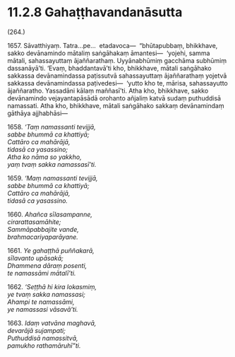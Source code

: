 # 11.2.8 Gahaṭṭhavandanāsutta

(264.)

1657\. Sāvatthiyaṃ. Tatra…pe…  etadavoca—  “bhūtapubbaṃ, bhikkhave, sakko devānamindo mātaliṃ saṅgāhakaṃ āmantesi—  ‘yojehi, samma mātali, sahassayuttaṃ ājaññarathaṃ. Uyyānabhūmiṃ gacchāma subhūmiṃ dassanāyā’ti. ‘Evaṃ, bhaddantavā’ti kho, bhikkhave, mātali saṅgāhako sakkassa devānamindassa paṭissutvā sahassayuttaṃ ājaññarathaṃ yojetvā sakkassa devānamindassa paṭivedesi—  ‘yutto kho te, mārisa, sahassayutto ājaññaratho. Yassadāni kālaṃ maññasī’ti. Atha kho, bhikkhave, sakko devānamindo vejayantapāsādā orohanto añjaliṃ katvā sudaṃ puthuddisā namassati. Atha kho, bhikkhave, mātali saṅgāhako sakkaṃ devānamindaṃ gāthāya ajjhabhāsi—

1658\. _‘Taṃ namassanti tevijjā,_  
_sabbe bhummā ca khattiyā;_  
_Cattāro ca mahārājā,_  
_tidasā ca yasassino;_  
_Atha ko nāma so yakkho,_  
_yaṃ tvaṃ sakka namassasī’ti._  

1659\. _‘Maṃ namassanti tevijjā,_  
_sabbe bhummā ca khattiyā;_  
_Cattāro ca mahārājā,_  
_tidasā ca yasassino._  

1660\. _Ahañca sīlasampanne,_  
_cirarattasamāhite;_  
_Sammāpabbajite vande,_  
_brahmacariyaparāyane._  

1661\. _Ye gahaṭṭhā puññakarā,_  
_sīlavanto upāsakā;_  
_Dhammena dāraṃ posenti,_  
_te namassāmi mātalī’ti._  

1662\. _‘Seṭṭhā hi kira lokasmiṃ,_  
_ye tvaṃ sakka namassasi;_  
_Ahampi te namassāmi,_  
_ye namassasi vāsavā’ti._  

1663\. _Idaṃ vatvāna maghavā,_  
_devarājā sujampati;_  
_Puthuddisā namassitvā,_  
_pamukho rathamāruhī”ti._

